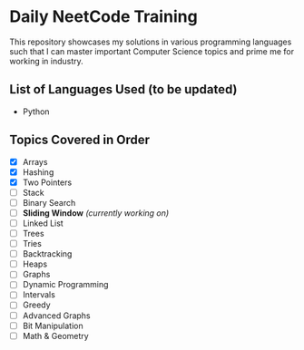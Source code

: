 # Daily NeetCode Training

This repository showcases my solutions in various programming languages such that I can master important Computer Science topics and prime me for working in industry.

## List of Languages Used (to be updated)

- Python

## Topics Covered in Order

- [x] Arrays
- [x] Hashing
- [x] Two Pointers
- [ ] Stack
- [ ] Binary Search
- [ ] **Sliding Window** *(currently working on)*
- [ ] Linked List
- [ ] Trees
- [ ] Tries
- [ ] Backtracking
- [ ] Heaps
- [ ] Graphs
- [ ] Dynamic Programming
- [ ] Intervals
- [ ] Greedy
- [ ] Advanced Graphs
- [ ] Bit Manipulation
- [ ] Math & Geometry